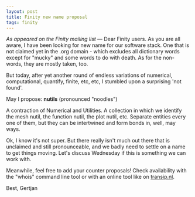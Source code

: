 ```yaml
---
layout: post
title: Finity new name proposal
tags: finity
---
```


_As appeared on the Finity mailing list_ &mdash; Dear Finity users. As you are
all aware, I have been looking for new name for our software stack. One that is
not claimed yet in the .org domain - which excludes all dictionary words except
for "mucky" and some words to do with death. As for the non-words, they are
mostly taken, too.

But today, after yet another round of endless variations of numerical,
computational, quantify, finite, etc, etc, I stumbled upon a surprising 'not
found'.

May I propose: __nutils__ (pronounced "noodles")

A contraction of Numerical and Utilities. A collection in which we identify the
mesh nutil, the function nutil, the plot nutil, etc. Separate entities every
one of them, but they can be intertwined and form bonds in, well, may ways.

Ok, I know it's not super. But there really isn't much out there that is
unclaimed and still pronounceable, and we badly need to settle on a name to get
things moving. Let's discuss Wednesday if this is something we can work with.

Meanwhile, feel free to add your counter proposals! Check availability with the
"whois" command line tool or with an online tool like on
[transip.nl](http://transip.nl).

Best,
Gertjan

